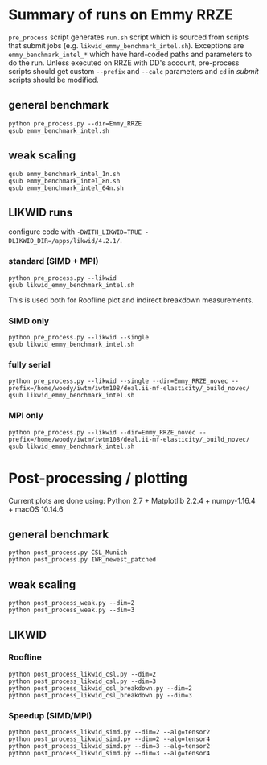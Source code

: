 
# Summary of runs on Emmy RRZE

`pre_process` script generates `run.sh` script which is sourced
from scripts that submit jobs (e.g. `likwid_emmy_benchmark_intel.sh`).
Exceptions are `emmy_benchmark_intel_*` which have hard-coded paths and parameters
to do the run.
Unless executed on RRZE with DD's account, pre-process scripts should get custom
`--prefix` and `--calc` parameters and `cd` in _submit_ scripts should be modified.

## general benchmark
```
python pre_process.py --dir=Emmy_RRZE
qsub emmy_benchmark_intel.sh
```

## weak scaling
```
qsub emmy_benchmark_intel_1n.sh
qsub emmy_benchmark_intel_8n.sh
qsub emmy_benchmark_intel_64n.sh
```

## LIKWID runs
configure code with `-DWITH_LIKWID=TRUE -DLIKWID_DIR=/apps/likwid/4.2.1/`.

### standard (SIMD + MPI)
```
python pre_process.py --likwid
qsub likwid_emmy_benchmark_intel.sh
```
This is used both for Roofline plot and indirect breakdown measurements.

### SIMD only
```
python pre_process.py --likwid --single
qsub likwid_emmy_benchmark_intel.sh
```

### fully serial
```
python pre_process.py --likwid --single --dir=Emmy_RRZE_novec --prefix=/home/woody/iwtm/iwtm108/deal.ii-mf-elasticity/_build_novec/
qsub likwid_emmy_benchmark_intel.sh
```

### MPI only
```
python pre_process.py --likwid --dir=Emmy_RRZE_novec --prefix=/home/woody/iwtm/iwtm108/deal.ii-mf-elasticity/_build_novec/
qsub likwid_emmy_benchmark_intel.sh
```

# Post-processing / plotting

Current plots are done using: Python 2.7 + Matplotlib 2.2.4 + numpy-1.16.4 + macOS 10.14.6

## general benchmark
```
python post_process.py CSL_Munich
python post_process.py IWR_newest_patched
```

## weak scaling
```
python post_process_weak.py --dim=2
python post_process_weak.py --dim=3
```

## LIKWID

### Roofline
```
python post_process_likwid_csl.py --dim=2
python post_process_likwid_csl.py --dim=3
python post_process_likwid_csl_breakdown.py --dim=2
python post_process_likwid_csl_breakdown.py --dim=3
```

### Speedup (SIMD/MPI)
```
python post_process_likwid_simd.py --dim=2 --alg=tensor2
python post_process_likwid_simd.py --dim=2 --alg=tensor4
python post_process_likwid_simd.py --dim=3 --alg=tensor2
python post_process_likwid_simd.py --dim=3 --alg=tensor4
```
